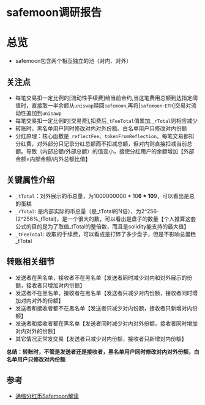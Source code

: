 # safemoon调研报告

# 总览
* safemoon包含两个相互独立的池（对内、对外）


## 关注点
* 每笔交易扣一定比例的[流动性手续费]给当前合约,当这笔费用总额到达指定阈值时，直接取一半余额从`uniswap`赎回`safemoon`,再将[`safemoon`-`ETH`]交易对流动性追加到`unisawp`
* 每笔交易扣一定比例的[交易费],扣费后`_tFeeTotal`值累加,`_rTotal`则相应减少
* 转账时，黑名单用户同时修改对内对外份额。白名单用户只修改对内份额
* 分红原理：核心函数是`_reflectFee`、`tokenFromReflection`。每笔交易都扣分红费，对外部分只记录分红总额而不扣减总额，但对内则直接扣减当前总额。导致（内部总额/外部总额）的值变小，接使分红用户的余额增加【外部金额=内部金额/内外总额比值】


## 关键属性介绍
* `_tTotal`：对外展示的币总量，为1000000000 * 10**6 * 10**9，可以看出是总的蛋糕
* `_rTotal`: 是内部实际的币总量（是_tTotal的N倍），为2^256-(2^256%_tTotal)，是一个很大的数，可以看出是盘子的数量【个人推算这套公式的目的是为了取值_tTotal的整倍数，而且是solidity能支持的最大值】
* `_tFeeTotal`: 收取的手续费，可以看成是打碎了多少盘子，但是不影响总蛋糕_tTotal


## 转账相关细节

* 发送者在黑名单，接收者不在黑名单【发送者同时减少对内和对外展示的份额，接收者只增加对内份额】
* 发送者不在黑名单，接收者在黑名单【发送者只减少对内份额，接收者同时增加对内对外的份额】
* 发送者和接收者都不在黑名单【发送者只减少对内份额，接收者只新增对内份额】
* 发送者和接收者都在黑名单【发送者同时减少对内对外份额，接收者同时增加对内对外的份额】
* 其它情况正常发交易【发送者只减少对内份额，接收者只新增对内份额】
        
**总结：转账时，不管是发送者还是接收者，黑名单用户同时修改对内对外份额，白名单用户只修改对内份额**




## 参考
* [通缩分红币Safemoon解读](https://blog.csdn.net/biakia0610/article/details/119252509)